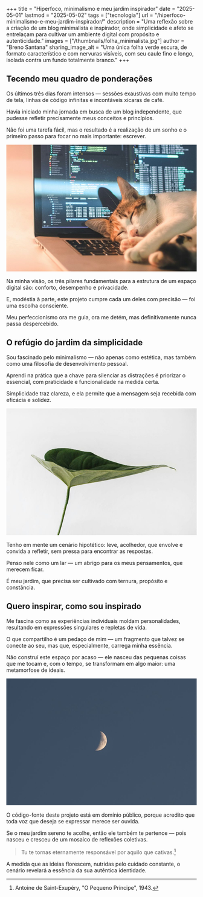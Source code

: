 +++
title = "Hiperfoco, minimalismo e meu jardim inspirador"
date = "2025-05-01"
lastmod = "2025-05-02"
tags = ["tecnologia"]
url = "/hiperfoco-minimalismo-e-meu-jardim-inspirador/"
description = "Uma reflexão sobre a criação de um blog minimalista e inspirador, onde simplicidade e afeto se entrelaçam para cultivar um ambiente digital com propósito e autenticidade."
images = ["/thumbnails/folha_minimalista.jpg"]
author = "Breno Santana"
sharing_image_alt = "Uma única folha verde escura, de formato característico e com nervuras visíveis, com seu caule fino e longo, isolada contra um fundo totalmente branco."
+++

## Tecendo meu quadro de ponderações

Os últimos três dias foram intensos — sessões exaustivas com muito tempo de tela, linhas de código infinitas e incontáveis xícaras de café.

Havia iniciado minha jornada em busca de um blog independente, que pudesse refletir precisamente meus conceitos e princípios.

Não foi uma tarefa fácil, mas o resultado é a realização de um sonho e o primeiro passo para focar no mais importante: escrever.

![Um gato branco e malhado dorme tranquilamente com a cabeça e as patas sobre o teclado de um notebook prateado. Ao fundo, a tela iluminada do notebook exibe linhas de código de programação.](gatinho_programador.jpg "Reprodução: Tai Bui")

Na minha visão, os três pilares fundamentais para a estrutura de um espaço digital são: conforto, desempenho e privacidade.

E, modéstia à parte, este projeto cumpre cada um deles com precisão —  foi uma escolha consciente.

Meu perfeccionismo ora me guia, ora me detém, mas definitivamente nunca passa despercebido.

## O refúgio do jardim da simplicidade

Sou fascinado pelo minimalismo — não apenas como estética, mas também como uma filosofia de desenvolvimento pessoal.

Aprendi na prática que a chave para silenciar as distrações é priorizar o essencial, com praticidade e funcionalidade na medida certa.

Simplicidade traz clareza, e ela permite que a mensagem seja recebida com eficácia e solidez.

![Uma única folha verde escura, de formato característico e com nervuras visíveis, com seu caule fino e longo, isolada contra um fundo totalmente branco.](folha_minimalista.jpg "Reprodução: Sarah Dorweiler")

Tenho em mente um cenário hipotético: leve, acolhedor, que envolve e convida a refletir, sem pressa para encontrar as respostas.

Penso nele como um lar — um abrigo para os meus pensamentos, que merecem ficar.

É meu jardim, que precisa ser cultivado com ternura, propósito e constância.

## Quero inspirar, como sou inspirado 

Me fascina como as experiências individuais moldam personalidades, resultando em expressões singulares e repletas de vida.

O que compartilho é um pedaço de mim — um fragmento que talvez se conecte ao seu, mas que, especialmente, carrega minha essência.

Não construí este espaço por acaso — ele nasceu das pequenas coisas que me tocam e, com o tempo, se transformam em algo maior: uma metamorfose de ideais.

![Lua crescente fina e brilhante, posicionada ligeiramente à direita do centro, num céu noturno azul-escuro e sem estrelas, com a sua forma completa subtilmente visível.](lua_minimalista.jpg "Reprodução: James Eades")

O código-fonte deste projeto está em domínio público, porque acredito que toda voz que deseja se expressar merece ser ouvida.

Se o meu jardim sereno te acolhe, então ele também te pertence — pois nasceu e cresceu de um mosaico de reflexões coletivas.

> Tu te tornas eternamente responsável por aquilo que cativas.[^1]

A medida que as ideias florescem, nutridas pelo cuidado constante, o cenário revelará a essência da sua autêntica identidade.

[^1]: Antoine de Saint-Exupéry, "O Pequeno Príncipe", 1943.